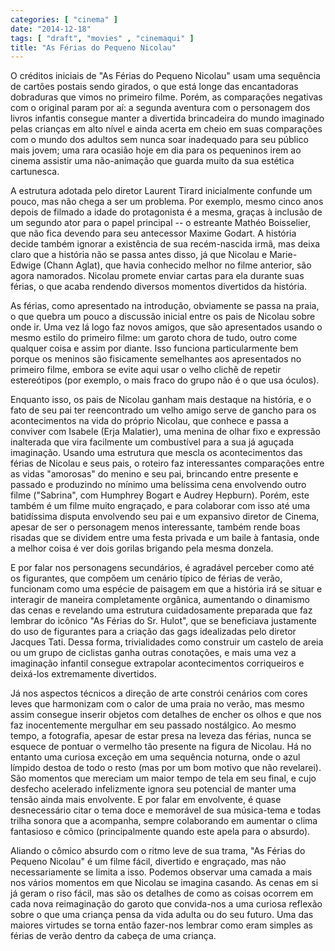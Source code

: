 ```yaml
---
categories: [ "cinema" ]
date: "2014-12-18"
tags: [ "draft", "movies" , "cinemaqui" ]
title: "As Férias do Pequeno Nicolau"
---
```

O créditos iniciais de "As Férias do Pequeno Nicolau" usam uma
sequência de cartões postais sendo girados, o que está longe
das encantadoras dobraduras que vimos no primeiro filme. Porém,
as comparações negativas com o original param por aí: a segunda
aventura com o personagem dos livros infantis consegue manter a divertida
brincadeira do mundo imaginado pelas crianças em alto nível e ainda
acerta em cheio em suas comparações com o mundo dos adultos sem nunca
soar inadequado para seu público mais jovem; uma rara ocasião hoje em
dia para os pequeninos irem ao cinema assistir uma não-animação que
guarda muito da sua estética cartunesca.

A estrutura adotada pelo diretor Laurent Tirard inicialmente confunde
um pouco, mas não chega a ser um problema. Por exemplo, mesmo cinco
anos depois de filmado a idade do protagonista é a mesma, graças à
inclusão de um segundo ator para o papel principal -- o estreante Mathéo
Boisselier, que não fica devendo para seu antecessor Maxime Godart. A
história decide também ignorar a existência de sua recém-nascida
irmã, mas deixa claro que a história não se passa antes disso, já
que Nicolau e Marie-Edwige (Chann Aglat), que havia conhecido melhor
no filme anterior, são agora namorados. Nicolau promete enviar cartas
para ela durante suas férias, o que acaba rendendo diversos momentos
divertidos da história.

As férias, como apresentado na introdução, obviamente se passa na
praia, o que quebra um pouco a discussão inicial entre os pais de Nicolau
sobre onde ir. Uma vez lá logo faz novos amigos, que são apresentados
usando o mesmo estilo do primeiro filme: um garoto chora de tudo, outro
come qualquer coisa e assim por diante. Isso funciona particularmente
bem porque os meninos são fisicamente semelhantes aos apresentados no
primeiro filme, embora se evite aqui usar o velho clichê de repetir
estereótipos (por exemplo, o mais fraco do grupo não é o que usa
óculos).

Enquanto isso, os pais de Nicolau ganham mais destaque na história, e o
fato de seu pai ter reencontrado um velho amigo serve de gancho para os
acontecimentos na vida do próprio Nicolau, que conhece e passa a conviver
com Isabele (Erja Malatier), uma menina de olhar fixo e expressão
inalterada que vira facilmente um combustível para a sua já aguçada
imaginação. Usando uma estrutura que mescla os acontecimentos das
férias de Nicolau e seus pais, o roteiro faz interessantes comparações
entre as vidas "amorosas" do menino e seu pai, brincando entre presente
e passado e produzindo no mínimo uma belíssima cena envolvendo outro
filme ("Sabrina", com Humphrey Bogart e Audrey Hepburn). Porém, este
também é um filme muito engraçado, e para colaborar com isso até
uma batidíssima disputa envolvendo seu pai e um expansivo diretor de
Cinema, apesar de ser o personagem menos interessante, também rende boas
risadas que se dividem entre uma festa privada e um baile à fantasia,
onde a melhor coisa é ver dois gorilas brigando pela mesma donzela.

E por falar nos personagens secundários, é agradável perceber como
até os figurantes, que compõem um cenário típico de férias de verão,
funcionam como uma espécie de paisagem em que a história irá se situar
e interagir de maneira completamente orgânica, aumentando o dinamismo das
cenas e revelando uma estrutura cuidadosamente preparada que faz lembrar
do icônico "As Férias do Sr. Hulot", que se beneficiava justamente do
uso de figurantes para a criação das gags idealizadas pelo diretor
Jacques Tati. Dessa forma, trivialidades como construir um castelo de
areia ou um grupo de ciclistas ganha outras conotações, e mais uma vez
a imaginação infantil consegue extrapolar acontecimentos corriqueiros
e deixá-los extremamente divertidos.

Já nos aspectos técnicos a direção de arte constrói cenários com
cores leves que harmonizam com o calor de uma praia no verão, mas mesmo
assim consegue inserir objetos com detalhes de encher os olhos e que nos
faz inocentemente mergulhar em seu passado nostálgico. Ao mesmo tempo, a
fotografia, apesar de estar presa na leveza das férias, nunca se esquece
de pontuar o vermelho tão presente na figura de Nicolau. Há no entanto
uma curiosa exceção em uma sequência noturna, onde o azul límpido
destoa de todo o resto (mas por um bom motivo que não revelarei). São
momentos que mereciam um maior tempo de tela em seu final, e cujo desfecho
acelerado infelizmente ignora seu potencial de manter uma tensão ainda
mais envolvente. E por falar em envolvente, é quase desnecessário citar
o tema doce e memorável de sua música-tema e todas trilha sonora que
a acompanha, sempre colaborando em aumentar o clima fantasioso e cômico
(principalmente quando este apela para o absurdo).

Aliando o cômico absurdo com o ritmo leve de sua trama, "As Férias
do Pequeno Nicolau" é um filme fácil, divertido e engraçado, mas
não necessariamente se limita a isso. Podemos observar uma camada a
mais nos vários momentos em que Nicolau se imagina casando. As cenas
em si já geram o riso fácil, mas são os detalhes de como as coisas
ocorrem em cada nova reimaginação do garoto que convida-nos a uma
curiosa reflexão sobre o que uma criança pensa da vida adulta ou do
seu futuro. Uma das maiores virtudes se torna então fazer-nos lembrar
como eram simples as férias de verão dentro da cabeça de uma criança.
